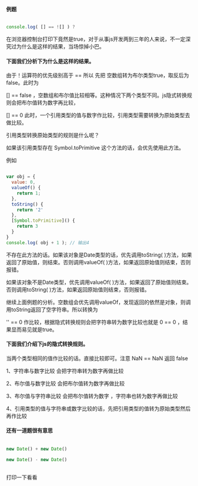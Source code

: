 #### 例题

```js

console.log( [] == ![] ) ?

```

在浏览器控制台打印下竟然是true，对于从事js开发两到三年的人来说，不一定深究过为什么是这样的结果，当场惊掉小巴。

#### 下面我们分析下为什么是这样的结果。

由于！运算符的优先级别高于 ==  所以 先把 空数组转为布尔类型true，取反后为false。此时为

[] == false ，空数组和布尔值比较相等。这种情况下两个类型不同。js隐式转换规则会把布尔值转为数字再比较，

[] == 0 此时，一个引用类型的值与数字作比较，引用类型需要转换为原始类型去做比较。

引用类型转换原始类型的规则是什么呢？

如果该引用类型存在 Symbol.toPrimitive 这个方法的话，会优先使用此方法。

例如

```js

var obj = {
  value: 0,
  valueOf() {
    return 1;
  },
  toString() {
    return '2'
  },
  [Symbol.toPrimitive]() {
    return 3
  }
}
console.log( obj + 1 ); // 输出4

```

不存在此方法的话。如果该对象是Date类型的话，优先调用toString( )方法，如果返回了原始值，则结束。否则调用valueOf( )方法，如果返回原始值则结束，否则报错。

如果该对象不是Date类型，优先调用valueOf( )方法，如果返回了原始值则结束。否则调用toString( )方法，如果返回原始值则结束，否则报错。

继续上面例题的分析。空数组会优先调用valueOf，发现返回的依然是对象，则调用toString返回了空字符串。所以转换为

''  ==  0 作比较，根据隐式转换规则会把字符串转为数字比较也就是 0 == 0 ，结果显而易见就是true。

#### 下面我们介绍下js的隐式转换规则。

当两个类型相同的值作比较的话。直接比较即可。注意 NaN  == NaN 返回 false 

1、字符串与数字比较 会把字符串转为数字再做比较 

2、布尔值与数字比较 会把布尔值转为数字再做比较

3、布尔值与字符串比较 会把布尔值转为数字 ，字符串也转为数字再做比较

4、引用类型的值与字符串或数字比较的话，先把引用类型的值转为原始类型然后再作比较

#### 还有一道题很有意思

```js
 
new Date() + new Date()

new Date() - new Date() 
 
```

打印一下看看